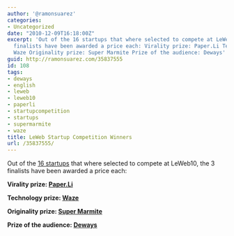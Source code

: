 ```yaml
---
author: '@ramonsuarez'
categories:
- Uncategorized
date: "2010-12-09T16:18:00Z"
excerpt: 'Out of the 16 startups that where selected to compete at LeWeb10, the 3
  finalists have been awarded a price each: Virality prize: Paper.Li Technology prize:
  Waze Originality prize: Super Marmite Prize of the audience: Deways'
guid: http://ramonsuarez.com/35837555
id: 108
tags:
- deways
- english
- leweb
- leweb10
- paperli
- startupcompetition
- startups
- supermarmite
- waze
title: LeWeb Startup Competition Winners
url: /35837555/
---
```


Out of the [16 startups](http://loogic.com/16-startups-en-la-competicion-de-leweb-ninguna-espanola/ "startups finalistas leweb10") that where selected to compete at LeWeb10, the 3 finalists have been awarded a price each:

**Virality prize: [Paper.Li](http://paper.li/)**

**Technology prize: [Waze](http://world.waze.com/)**

**Originality prize: [Super Marmite](http://www.super-marmite.com/)**

**Prize of the audience: [Deways](http://www.deways.fr/ "Deways, compartir coche")**